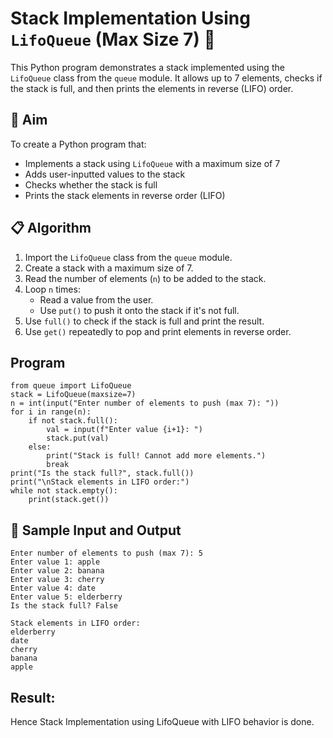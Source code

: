 # Stack Implementation Using `LifoQueue` (Max Size 7) 🔄

This Python program demonstrates a stack implemented using the `LifoQueue` class from the `queue` module. It allows up to 7 elements, checks if the stack is full, and then prints the elements in reverse (LIFO) order.

## 🎯 Aim

To create a Python program that:
- Implements a stack using `LifoQueue` with a maximum size of 7
- Adds user-inputted values to the stack
- Checks whether the stack is full
- Prints the stack elements in reverse order (LIFO)

## 📋 Algorithm

1. Import the `LifoQueue` class from the `queue` module.
2. Create a stack with a maximum size of 7.
3. Read the number of elements (`n`) to be added to the stack.
4. Loop `n` times:
   - Read a value from the user.
   - Use `put()` to push it onto the stack if it's not full.
5. Use `full()` to check if the stack is full and print the result.
6. Use `get()` repeatedly to pop and print elements in reverse order.

## Program
```
from queue import LifoQueue
stack = LifoQueue(maxsize=7)
n = int(input("Enter number of elements to push (max 7): "))
for i in range(n):
    if not stack.full():
        val = input(f"Enter value {i+1}: ")
        stack.put(val)
    else:
        print("Stack is full! Cannot add more elements.")
        break
print("Is the stack full?", stack.full())
print("\nStack elements in LIFO order:")
while not stack.empty():
    print(stack.get())
```
## 🧪 Sample Input and Output
```
Enter number of elements to push (max 7): 5
Enter value 1: apple
Enter value 2: banana
Enter value 3: cherry
Enter value 4: date
Enter value 5: elderberry
Is the stack full? False

Stack elements in LIFO order:
elderberry
date
cherry
banana
apple
```
## Result:
Hence Stack Implementation using LifoQueue with LIFO behavior is done.
